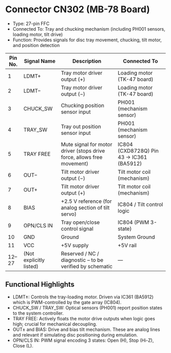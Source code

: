 # Connector CN302 (MB-78 Board)

- Type: 27-pin FFC
- Connected To: Tray and chucking mechanism (including PH001 sensors, loading motor, tilt drive)
- Function: Provides signals for disc tray movement, chucking, tilt motor, and position detection

| Pin No. | Signal Name             | Description                                                            | Connected To                             |
| ------- | ----------------------- | ---------------------------------------------------------------------- | ---------------------------------------- |
| 1       | LDMT+                   | Tray motor driver output (+)                                           | Loading motor (TK-47 board)              |
| 2       | LDMT−                   | Tray motor driver output (−)                                           | Loading motor (TK-47 board)              |
| 3       | CHUCK_SW                | Chucking position sensor input                                         | PH001 (mechanism sensor)                 |
| 4       | TRAY_SW                 | Tray out position sensor input                                         | PH001 (mechanism sensor)                 |
| 5       | TRAY FREE               | Mute signal for motor driver (stops drive force, allows free movement) | IC804 (CXD8728Q) Pin 43 → IC361 (BA5912) |
| 6       | OUT−                    | Tilt motor driver output (−)                                           | Tilt motor coil (mechanism)              |
| 7       | OUT+                    | Tilt motor driver output (+)                                           | Tilt motor coil (mechanism)              |
| 8       | BIAS                    | +2.5 V reference (for analog section of tilt servo)                    | IC804 / Tilt control logic               |
| 9       | OPN/CLS IN              | Tray open/close control signal                                         | IC804 (PWM 3-state)                      |
| 10      | GND                     | Ground                                                                 | System Ground                            |
| 11      | VCC                     | +5V supply                                                             | +5V rail                                 |
| 12–27   | (Not explicitly listed) | Reserved / NC / diagnostic – to be verified by schematic               | —                                        |

## Functional Highlights

- LDMT±: Controls the tray-loading motor. Driven via IC361 (BA5912) which is PWM-controlled by the gate array (IC804).
- CHUCK_SW / TRAY_SW: Optical sensors (PH001) report position states to the system controller.
- TRAY FREE: Actively floats the motor drive outputs when logic goes high; crucial for mechanical decoupling.
- OUT± and BIAS: Drive and bias tilt mechanism. These are analog lines and relevant if simulating disc positioning during emulation.
- OPN/CLS IN: PWM signal encoding 3 states: Open (H), Stop (Hi-Z), Close (L).